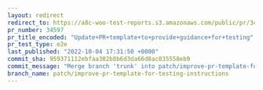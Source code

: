 ```yaml
---
layout: redirect
redirect_to: https://a8c-woo-test-reports.s3.amazonaws.com/public/pr/34597/e2e/index.html
pr_number: 34597
pr_title_encoded: "Update+PR+template+to+provide+guidance+for+testing"
pr_test_type: e2e
last_published: "2022-10-04 17:31:50 +0000"
commit_sha: 959371112ebfaa302b8b6d3da66d8ac035550eb9
commit_message: "Merge branch 'trunk' into patch/improve-pr-template-for-testing-instr…"
branch_name: patch/improve-pr-template-for-testing-instructions
---
```

